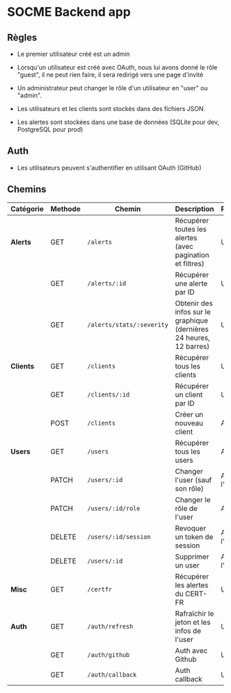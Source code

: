 # SOCME Backend app

## Règles

- Le premier utilisateur créé est un admin
- Lorsqu'un utilisateur est créé avec OAuth, nous lui avons donné le rôle "guest", il ne peut rien faire, il sera redirigé vers une page d'invité
- Un administrateur peut changer le rôle d'un utilisateur en "user" ou "admin".

- Les utilisateurs et les clients sont stockés dans des fichiers JSON.
- Les alertes sont stockées dans une base de données (SQLite pour dev, PostgreSQL pour prod)

## Auth

- Les utilisateurs peuvent s'authentifier en utilisant OAuth (GitHub)

## Chemins

| **Catégorie**  | **Methode** | **Chemin**                          | **Description**                                      | **Permissions** |
|--------------|----------|--------------------------------|--------------------------------------------------|----------------|
| **Alerts**   | GET      | `/alerts`                     | Récupérer toutes les alertes (avec pagination et filtres) | User |
|              | GET      | `/alerts/:id`                 | Récupérer une alerte par ID                         | User |
|              | GET      | `/alerts/stats/:severity`     | Obtenir des infos sur le graphique (dernières 24 heures, 12 barres)   | User |
| **Clients**  | GET      | `/clients`                    | Récupérer tous les clients                                | User |
|              | GET      | `/clients/:id`                | Récupérer un client par ID                           | User |
|              | POST     | `/clients`                    | Créer un nouveau client                           | Admin |
| **Users**    | GET      | `/users`                      | Récupérer tous les users                                 | Admin |
|              | PATCH    | `/users/:id`             | Changer l'user (sauf son rôle)                              | Admin ou l'user |
|              | PATCH    | `/users/:id/role`             | Changer le rôle de l'user                              | Admin |
|              | DELETE   | `/users/:id/session`          | Revoquer un token de session                    | Admin ou l'user |
|              | DELETE   | `/users/:id`                  | Supprimer un user                                 | Admin ou l'user |
| **Misc**     | GET      | `/certfr`                     | Récupérer les alertes du CERT-FR                        | User |
| **Auth**     | GET      | `/auth/refresh`               | Rafraîchir le jeton et les infos de l'user                     | User |
| | GET      | `/auth/github`               | Auth avec Github | User |
| | GET      | `/auth/callback`               | Auth callback | User |
